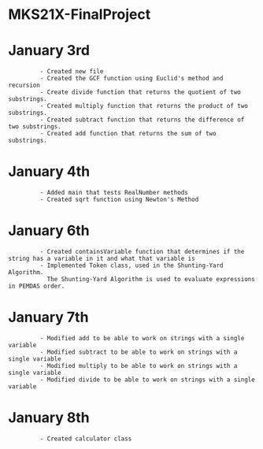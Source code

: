 # MKS21X-FinalProject
# January 3rd
             - Created new file
             - Created the GCF function using Euclid's method and recursion
             - Create divide function that returns the quotient of two substrings.
             - Created multiply function that returns the product of two substrings.
             - Created subtract function that returns the difference of two substrings.
             - Created add function that returns the sum of two substrings.
# January 4th
             - Added main that tests RealNumber methods
             - Created sqrt function using Newton's Method
# January 6th
             - Created containsVariable function that determines if the string has a variable in it and what that variable is
             - Implemented Token class, used in the Shunting-Yard Algorithm.
               The Shunting-Yard Algorithm is used to evaluate expressions in PEMDAS order.
# January 7th
             - Modified add to be able to work on strings with a single variable
             - Modified subtract to be able to work on strings with a single variable
             - Modified multiply to be able to work on strings with a single variable
             - Modified divide to be able to work on strings with a single variable
# January 8th
             - Created calculator class
